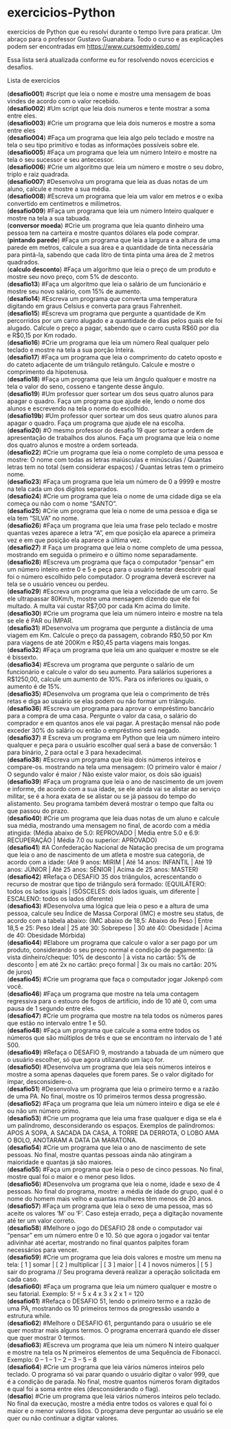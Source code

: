 # exercicios-Python
exercicios de Python que eu resolvi durante o tempo livre para praticar. Um abraço para o professor Gustavo Guanabara.
Todo o curso e as explicações podem ser encontradas em https://www.cursoemvideo.com/

Essa lista será atualizada conforme eu for resolvendo novos ecercicios e desafios.

Lista de exercicios
<div text-align:right">
(<b>desafio001</b>) #script que leia o nome e mostre uma mensagem de boas vindes de acordo com o valor recebido.<br>
(<b>desafio002</b>) #Um script que leia dois numeros e tente mostrar a soma entre eles. <br>
(<b>desafio003</b>) #Crie um programa que leia dois numeros e mostre a soma entre eles<br>
(<b>desafio004</b>) #Faça um programa que leia algo pelo teclado e mostre na tela o seu tipo primitivo e todas as informações possíveis sobre ele.<br>
(<b>desafio005</b>) #Faça um programa que leia um número Inteiro e mostre na tela o seu sucessor e seu antecessor.<br>
(<b>desafio006</b>) #Crie um algoritmo que leia um número e mostre o seu dobro, triplo e raiz quadrada.<br>
(<b>desafio007</b>) #Desenvolva um programa que leia as duas notas de um aluno, calcule e mostre a sua média.<br>
(<b>desafio008</b>) #Escreva um programa que leia um valor em metros e o exiba convertido em centímetros e milímetros.<br>
(<b>desafio009</b>) #Faça um programa que leia um número Inteiro qualquer e mostre na tela a sua tabuada.<br>
(<b>conversor moeda</b>) #Crie um programa que leia quanto dinheiro uma pessoa tem na carteira e mostre quantos dólares ela pode comprar.<br>
(<b>pintando parede</b>) #Faça um programa que leia a largura e a altura de uma parede em metros, calcule a sua área e a quantidade de tinta necessária para pintá-la, sabendo que cada litro de tinta pinta uma área de 2 metros quadrados.<br>
(<b>calculo desconto</b>) #Faça um algoritmo que leia o preço de um produto e mostre seu novo preço, com 5% de desconto.<br>
(<b>desafio13</b>) #Faça um algoritmo que leia o salário de um funcionário e mostre seu novo salário, com 15% de aumento.<br>
(<b>desafio14</b>) #Escreva um programa que converta uma temperatura digitando em graus Celsius e converta para graus Fahrenheit.<br>
(<b>desafio15</b>) #Escreva um programa que pergunte a quantidade de Km percorridos por um carro alugado e a quantidade de dias pelos quais ele foi alugado. Calcule o preço a pagar, sabendo que o carro custa R$60 por dia e R$0,15 por Km rodado.<br>
(<b>desafio16</b>) #Crie um programa que leia um número Real qualquer pelo teclado e mostre na tela a sua porção Inteira.<br>
(<b>desafio17</b>) #Faça um programa que leia o comprimento do cateto oposto e do cateto adjacente de um triângulo retângulo. Calcule e mostre o comprimento da hipotenusa.<br>
(<b>desafio18</b>) #Faça um programa que leia um ângulo qualquer e mostre na tela o valor do seno, cosseno e tangente desse ângulo.<br>
(<b>desafio19</b>) #Um professor quer sortear um dos seus quatro alunos para apagar o quadro. Faça um programa que ajude ele, lendo o nome dos alunos e escrevendo na tela o nome do escolhido.<br>
(<b>desafio19b</b>) #Um professor quer sortear um dos seus quatro alunos para apagar o quadro. Faça um programa que ajude ele na escolha.<br>
(<b>desafio20</b>) #O mesmo professor do desafio 19 quer sortear a ordem de apresentação de trabalhos dos alunos. Faça um programa que leia o nome dos quatro alunos e mostre a ordem sorteada.<br>
(<b>desafio22</b>) #Crie um programa que leia o nome completo de uma pessoa e mostre:
O nome com todas as letras maiúsculas e minúsculas / Quantas letras tem no total (sem considerar espaços) / Quantas letras tem o primeiro nome.<br>
(<b>desafio23</b>) #Faça um programa que leia um número de 0 a 9999 e mostre na tela cada um dos dígitos separados.<br>
(<b>desafio24</b>) #Crie um programa que leia o nome de uma cidade diga se ela começa ou não com o nome “SANTO”.<br>
(<b>desafio25</b>) #Crie um programa que leia o nome de uma pessoa e diga se ela tem “SILVA” no nome.<br>
(<b>desafio26</b>) #Faça um programa que leia uma frase pelo teclado e mostre quantas vezes aparece a letra “A”, em que posição ela aparece a primeira vez e em que posição ela aparece a última vez.<br>
(<b>desafio27</b>) # Faça um programa que leia o nome completo de uma pessoa, mostrando em seguida o primeiro e o último nome separadamente.<br>
(<b>desafio28</b>) #Escreva um programa que faça o computador “pensar” em um número inteiro entre 0 e 5 e peça para o usuário tentar descobrir qual foi o número escolhido pelo computador. O programa deverá escrever na tela se o usuário venceu ou perdeu.<br>
(<b>desafio29</b>) #Escreva um programa que leia a velocidade de um carro. Se ele ultrapassar 80Km/h, mostre uma mensagem dizendo que ele foi multado. A multa vai custar R$7,00 por cada Km acima do limite.<br>
(<b>desafio30</b>) #Crie um programa que leia um número inteiro e mostre na tela se ele é PAR ou ÍMPAR.<br>
(<b>desafio31</b>) #Desenvolva um programa que pergunte a distância de uma viagem em Km. Calcule o preço da passagem, cobrando R$0,50 por Km para viagens de até 200Km e R$0,45 parta viagens mais longas.<br>
(<b>desafio32</b>) #Faça um programa que leia um ano qualquer e mostre se ele é bissexto.<br>
(<b>desafio34</b>) #Escreva um programa que pergunte o salário de um funcionário e calcule o valor do seu aumento. Para salários superiores a R$1250,00, calcule um aumento de 10%. Para os inferiores ou iguais, o aumento é de 15%.<br>
(<b>desafio35</b>) #Desenvolva um programa que leia o comprimento de três retas e diga ao usuário se elas podem ou não formar um triângulo.<br>
(<b>desafio36</b>) #Escreva um programa para aprovar o empréstimo bancário para a compra de uma casa. Pergunte o valor da casa, o salário do comprador e em quantos anos ele vai pagar. A prestação mensal não pode exceder 30% do salário ou então o empréstimo será negado.<br>
(<b>desafio37</b>) # Escreva um programa em Python que leia um número inteiro qualquer e peça para o usuário escolher qual será a base de conversão: 1 para binário, 2 para octal e 3 para hexadecimal.<br>
(<b>desafio38</b>) #Escreva um programa que leia dois números inteiros e compare-os. mostrando na tela uma mensagem: (O primeiro valor é maior / O segundo valor é maior / Não existe valor maior, os dois são iguais)<br>
(<b>desafio39</b>) #Faça um programa que leia o ano de nascimento de um jovem e informe, de acordo com a sua idade, se ele ainda vai se alistar ao serviço militar, se é a hora exata de se alistar ou se já passou do tempo do alistamento. Seu programa também deverá mostrar o tempo que falta ou que passou do prazo.<br>
(<b>desafio40</b>) #Crie um programa que leia duas notas de um aluno e calcule sua média, mostrando uma mensagem no final, de acordo com a média atingida: (Média abaixo de 5.0: REPROVADO | Média entre 5.0 e 6.9: RECUPERAÇÃO | Média 7.0 ou superior: APROVADO)<br>
(<b>desafio41</b>) #A Confederação Nacional de Natação precisa de um programa que leia o ano de nascimento de um atleta e mostre sua categoria, de acordo com a idade: (Até 9 anos: MIRIM | Até 14 anos: INFANTIL | Até 19 anos: JÚNIOR | Até 25 anos: SÊNIOR | Acima de 25 anos: MASTER)<br>
(<b>desafio42</b>) #Refaça o DESAFIO 35 dos triângulos, acrescentando o recurso de mostrar que tipo de triângulo será formado: (EQUILÁTERO: todos os lados iguais | ISÓSCELES: dois lados iguais, um diferente | ESCALENO: todos os lados diferente)<br>
(<b>desafio43</b>) #Desenvolva uma lógica que leia o peso e a altura de uma pessoa, calcule seu Índice de Massa Corporal (IMC) e mostre seu status, de acordo com a tabela abaixo: (IMC abaixo de 18,5: Abaixo do Peso | Entre 18,5 e 25: Peso Ideal | 25 até 30: Sobrepeso | 30 até 40: Obesidade | Acima de 40: Obesidade Mórbida)<br>
(<b>desafio44</b>) #Elabore um programa que calcule o valor a ser pago por um produto, considerando o seu preço normal e condição de pagamento: (à vista dinheiro/cheque: 10% de desconto | à vista no cartão: 5% de desconto | em até 2x no cartão: preço formal | 3x ou mais no cartão: 20% de juros)<br>
(<b>desafio45</b>) #Crie um programa que faça o computador jogar Jokenpô com você.<br>
(<b>desafio46</b>) #Faça um programa que mostre na tela uma contagem regressiva para o estouro de fogos de artifício, indo de 10 até 0, com uma pausa de 1 segundo entre eles.<br>
(<b>desafio47</b>) #Crie um programa que mostre na tela todos os números pares que estão no intervalo entre 1 e 50.<br>
(<b>desafio48</b>) #Faça um programa que calcule a soma entre todos os números que são múltiplos de três e que se encontram no intervalo de 1 até 500.<br>
(<b>desafio49</b>) #Refaça o DESAFIO 9, mostrando a tabuada de um número que o usuário escolher, só que agora utilizando um laço for.<br>
(<b>desafio50</b>) #Desenvolva um programa que leia seis números inteiros e mostre a soma apenas daqueles que forem pares. Se o valor digitado for ímpar, desconsidere-o.<br>
(<b>desafio51</b>) #Desenvolva um programa que leia o primeiro termo e a razão de uma PA. No final, mostre os 10 primeiros termos dessa progressão.<br>
(<b>desafio52</b>) #Faça um programa que leia um número inteiro e diga se ele é ou não um número primo.<br>
(<b>desafio53</b>) #Crie um programa que leia uma frase qualquer e diga se ela é um palíndromo, desconsiderando os espaços. Exemplos de palíndromos: APOS A SOPA, A SACADA DA CASA, A TORRE DA DERROTA, O LOBO AMA O BOLO, ANOTARAM A DATA DA MARATONA.<br>
(<b>desafio54</b>) #Crie um programa que leia o ano de nascimento de sete pessoas. No final, mostre quantas pessoas ainda não atingiram a maioridade e quantas já são maiores.<br>
(<b>desafio55</b>) #Faça um programa que leia o peso de cinco pessoas. No final, mostre qual foi o maior e o menor peso lidos.<br>
(<b>desafio56</b>) #Desenvolva um programa que leia o nome, idade e sexo de 4 pessoas. No final do programa, mostre: a média de idade do grupo, qual é o nome do homem mais velho e quantas mulheres têm menos de 20 anos.<br>
(<b>desafio57</b>) #Faça um programa que leia o sexo de uma pessoa, mas só aceite os valores ‘M’ ou ‘F’. Caso esteja errado, peça a digitação novamente até ter um valor correto.<br>
(<b>desafio58</b>) #Melhore o jogo do DESAFIO 28 onde o computador vai “pensar” em um número entre 0 e 10. Só que agora o jogador vai tentar adivinhar até acertar, mostrando no final quantos palpites foram necessários para vencer.<br>
(<b>desafio59</b>) #Crie um programa que leia dois valores e mostre um menu na tela: [ 1 ] somar | [ 2 ] multiplicar | [ 3 ] maior | [ 4 ] novos números | [ 5 ] sair do programa // Seu programa deverá realizar a operação solicitada em cada caso.<br>
(<b>desafio60</b>) #Faça um programa que leia um número qualquer e mostre o seu fatorial. Exemplo: 5! = 5 x 4 x 3 x 2 x 1 = 120<br>
(<b>desafio61</b>) #Refaça o DESAFIO 51, lendo o primeiro termo e a razão de uma PA, mostrando os 10 primeiros termos da progressão usando a estrutura while.<br>
(<b>desafio62</b>) #Melhore o DESAFIO 61, perguntando para o usuário se ele quer mostrar mais alguns termos. O programa encerrará quando ele disser que quer mostrar 0 termos.<br>
(<b>desafio63</b>) #Escreva um programa que leia um número N inteiro qualquer e mostre na tela os N primeiros elementos de uma Sequência de Fibonacci. Exemplo: 0 – 1 – 1 – 2 – 3 – 5 – 8<br>
(<b>desafio64</b>) #Crie um programa que leia vários números inteiros pelo teclado. O programa só vai parar quando o usuário digitar o valor 999, que é a condição de parada. No final, mostre quantos números foram digitados e qual foi a soma entre eles (desconsiderando o flag).<br>
(<b>desafio</b>) #Crie um programa que leia vários números inteiros pelo teclado. No final da execução, mostre a média entre todos os valores e qual foi o maior e o menor valores lidos. O programa deve perguntar ao usuário se ele quer ou não continuar a digitar valores.<br>
</div>

